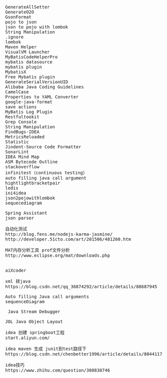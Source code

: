 <pre>
GenerateAllSetter
GenerateO2O
GsonFormat
pojo to json
json to pojo with lombok
String Manipulation
.ignore
lombok
Maven Helper
VisualVM Launcher
MyBatisCodeHelperPro
mybatis datasource
mybatis plugin
MybatisX
Free Mybatis plugin 
GenerateSerialVersionUID
Alibaba Java Coding Guidelines
CamelCase 
Properties to YAML Converter
google-java-format 
save actions
MyBatis Log Plugin
Restfultookit
Grep Console
String Manipulation
FindBugs-IDEA
MetricsReloaded
Statistic
Jindent-Source Code Formatter
SonarLint
IDEA Mind Map
ASM Bytecode Outline
stackoverflow
infinitest（continuous testing）
auto filling java call argument
hightlightbracketpair
ledis
ini4idea
json2pojowithlombok
sequecediagram

Spring Assistant
json parser

自动化测试
http://blog.fens.me/nodejs-karma-jasmine/ 
http://developer.51cto.com/art/201506/481260.htm

MAT内存分析工具 prof文件分析
http://www.eclipse.org/mat/downloads.php


aiXcoder

xml 转java
https://blog.csdn.net/qq_36874292/article/details/88687945

Auto filling Java call arguments
sequenceDiagram

 Java Stream Debugger

JOL Java Object Layout

idea 创建 springboot工程
start.aliyun.com/

idea maven 生成 junit到test路径下
https://blog.csdn.net/chenbetter1996/article/details/80441178

idea技巧
https://www.zhihu.com/question/300830746

</pre>

